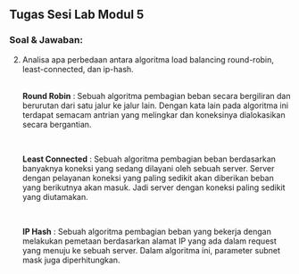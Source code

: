 ## **Tugas Sesi Lab Modul 5**
### Soal & Jawaban:
2. Analisa apa perbedaan antara algoritma load balancing round-robin, least-connected, dan ip-hash.<br>
&nbsp;&nbsp;&nbsp;<p>**Round Robin** : Sebuah algoritma pembagian beban secara bergiliran dan berurutan dari satu jalur ke jalur lain. Dengan kata lain pada algoritma ini terdapat semacam antrian yang melingkar dan koneksinya dialokasikan secara bergantian.</p>
&nbsp;&nbsp;&nbsp;<p>**Least Connected** : Sebuah algoritma pembagian beban berdasarkan banyaknya koneksi yang sedang dilayani oleh sebuah server. Server dengan pelayanan koneksi yang paling sedikit akan diberikan beban yang berikutnya akan masuk. Jadi server dengan koneksi paling sedikit yang diutamakan.</p>
&nbsp;&nbsp;&nbsp;<p>**IP Hash** : Sebuah algoritma pembagian beban yang bekerja dengan melakukan pemetaan berdasarkan alamat IP yang ada dalam request yang menuju ke sebuah server. Dalam algoritma ini, parameter subnet mask juga diperhitungkan.</p>